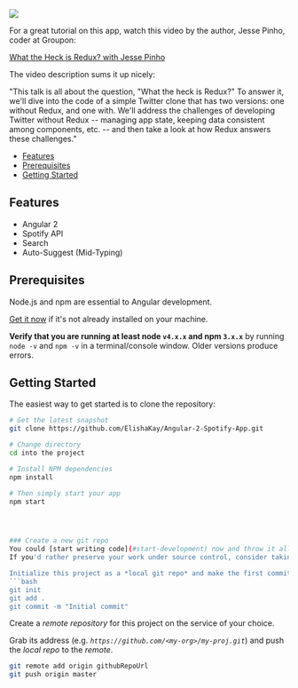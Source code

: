 <img src="reduxtweet.png">

For a great tutorial on this app, watch this video by the author, Jesse Pinho, coder at Groupon:

<a href= "https://www.youtube.com/watch?v=Q9iSjFbPjPo">What the Heck is Redux? with Jesse Pinho</a>

The video description sums it up nicely:

"This talk is all about the question, "What the heck is Redux?" To answer it, we'll dive into the code of a simple Twitter clone that has two versions: one without Redux, and one with. We'll address the challenges of developing Twitter without Redux -- managing app state, keeping data consistent among components, etc. -- and then take a look at how Redux answers these challenges."


- [Features](#features)
- [Prerequisites](#prerequisites)
- [Getting Started](#getting-started)


Features
--------

- Angular 2
- Spotify API
- Search
- Auto-Suggest (Mid-Typing)


Prerequisites
--------

Node.js and npm are essential to Angular development. 
    
<a href="https://docs.npmjs.com/getting-started/installing-node" target="_blank" title="Installing Node.js and updating npm">
Get it now</a> if it's not already installed on your machine.
 
**Verify that you are running at least node `v4.x.x` and npm `3.x.x`**
by running `node -v` and `npm -v` in a terminal/console window.
Older versions produce errors.



Getting Started
---------------

The easiest way to get started is to clone the repository:

```bash
# Get the latest snapshot
git clone https://github.com/ElishaKay/Angular-2-Spotify-App.git

# Change directory
cd into the project

# Install NPM dependencies
npm install

# Then simply start your app
npm start




### Create a new git repo
You could [start writing code](#start-development) now and throw it all away when you're done.
If you'd rather preserve your work under source control, consider taking the following steps.

Initialize this project as a *local git repo* and make the first commit:
```bash
git init
git add .
git commit -m "Initial commit"
```

Create a *remote repository* for this project on the service of your choice.

Grab its address (e.g. *`https://github.com/<my-org>/my-proj.git`*) and push the *local repo* to the *remote*.
```bash
git remote add origin githubRepoUrl
git push origin master
